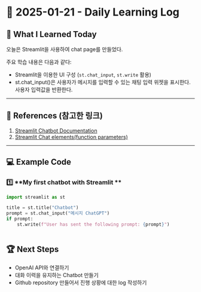 # 📅 2025-01-21 - Daily Learning Log

## 📝 What I Learned Today
오늘은 Streamlit을 사용하여 chat page를 만들었다.

주요 학습 내용은 다음과 같다:
- Streamlit을 이용한 UI 구성 (`st.chat_input`, `st.write` 활용)
- st.chat_input()은 사용자가 메시지를 입력할 수 있는 채팅 입력 위젯을 표시한다. 사용자 입력값을 반환한다.

---

## 🔗 References (참고한 링크)
1. [Streamlit Chatbot Documentation](https://docs.streamlit.io/develop/tutorials/llms/build-conversational-apps)
2. [Streamlit Chat elements(function parameters)](https://docs.streamlit.io/develop/api-reference/chat)

---

## 💻 Example Code 
### 1️⃣ **My first chatbot with Streamlit **
```python
import streamlit as st

title = st.title("Chatbot")
prompt = st.chat_input("메시지 ChatGPT")
if prompt:
    st.write(f"User has sent the following prompt: {prompt}")
    
```

## 🏆 Next Steps
- OpenAI API와 연결하기
- 대화 이력을 유지하는 Chatbot 만들기
- Github repository 만들어서 진행 상황에 대한 log 작성하기